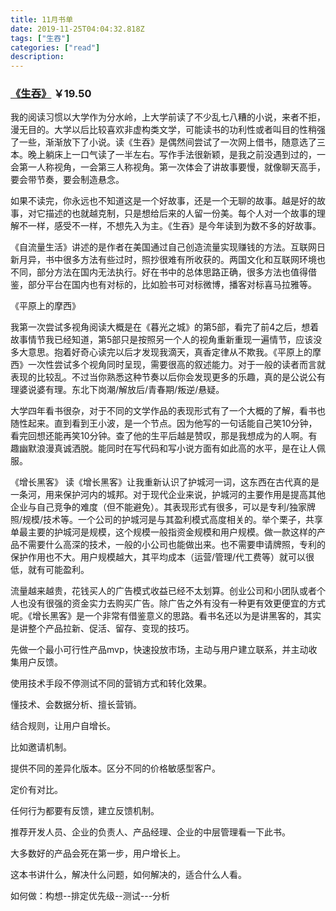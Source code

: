 ```yaml
---
title: 11月书单
date: 2019-11-25T04:04:32.818Z
tags: ["生吞"]
categories: ["read"]
description:
---
```



### [《生吞》](https://u.jd.com/sl5z4H) ￥19.50

我的阅读习惯以大学作为分水岭，上大学前读了不少乱七八糟的小说，来者不拒，漫无目的。大学以后比较喜欢非虚构类文学，可能读书的功利性或者叫目的性稍强了一些，渐渐放下了小说。读《生吞》是偶然间尝试了一次网上借书，随意选了三本。晚上躺床上一口气读了一半左右。写作手法很新颖，是我之前没遇到过的，一会第一人称视角，一会第三人称视角。第一次体会了讲故事要慢，就像聊天高手，要会带节奏，要会制造悬念。


如果不读完，你永远也不知道这是一个好故事，还是一个无聊的故事。越是好的故事，对它描述的也就越克制，只是想给后来的人留一份美。每个人对一个故事的理解不一样，感受不一样，不想先入为主。《生吞》是今年读到为数不多的好故事。


《自流量生活》讲述的是作者在美国通过自己创造流量实现赚钱的方法。互联网日新月异，书中很多方法有些过时，照抄很难有所收获的。两国文化和互联网环境也不同，部分方法在国内无法执行。好在书中的总体思路正确，很多方法也值得借鉴，部分平台在国内也有对标的，比如脸书可对标微博，播客对标喜马拉雅等。


《平原上的摩西》

我第一次尝试多视角阅读大概是在《暮光之城》的第5部，看完了前4之后，想着故事情节我已经知道，第5部只是按照另一个人的视角重新重现一遍情节，应该没多大意思。抱着好奇心读完以后才发现我滴天，真香定律从不欺我。《平原上的摩西》一次性尝试多个视角同时呈现，需要很高的叙述能力。对于一般的读者而言就表现的比较乱。不过当你熟悉这种节奏以后你会发现更多的乐趣，真的是公说公有理婆说婆有理。东北下岗潮/解放后/青春期/叛逆/悬疑。


大学四年看书很杂，对于不同的文学作品的表现形式有了一个大概的了解，看书也随性起来。直到看到王小波，是一个节点。因为他写的一句话能自己笑10分钟，看完回想还能再笑10分钟。查了他的生平后越是赞叹，那是我想成为的人啊。有趣幽默浪漫真诚洒脱。能同时在写代码和写小说方面有如此高的水平，是在让人佩服。


《增长黑客》
读《增长黑客》让我重新认识了护城河一词，这东西在古代真的是一条河，用来保护河内的城邦。对于现代企业来说，护城河的主要作用是提高其他企业与自己竞争的难度（但不能避免）。其表现形式有很多，可以是专利/独家牌照/规模/技术等。一个公司的护城河是与其盈利模式高度相关的。举个栗子，共享单最主要的护城河是规模，这个规模一般指资金规模和用户规模。做一款这样的产品不需要什么高深的技术，一般的小公司也能做出来。也不需要申请牌照，专利的保护作用也不大。用户规模越大，其平均成本（运营/管理/代工费等）就可以很低，就有可能盈利。

流量越来越贵，花钱买人的广告模式收益已经不太划算。创业公司和小团队或者个人也没有很强的资金实力去购买广告。除广告之外有没有一种更有效更便宜的方式呢。《增长黑客》是一个非常有借鉴意义的思路。看书名还以为是讲黑客的，其实是讲整个产品拉新、促活、留存、变现的技巧。

先做一个最小可行性产品mvp，快速投放市场，主动与用户建立联系，并主动收集用户反馈。

使用技术手段不停测试不同的营销方式和转化效果。

懂技术、会数据分析、擅长营销。

结合规则，让用户自增长。

比如邀请机制。

提供不同的差异化版本。区分不同的价格敏感型客户。

定价有对比。

任何行为都要有反馈，建立反馈机制。


推荐开发人员、企业的负责人、产品经理、企业的中层管理看一下此书。

大多数好的产品会死在第一步，用户增长上。

这本书讲什么，解决什么问题，如何解决的，适合什么人看。


如何做：构想--排定优先级--测试---分析



